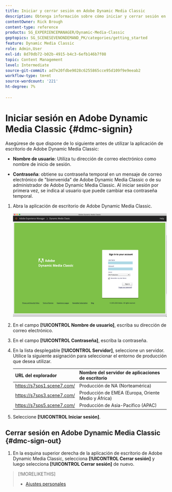 ```yaml
---
title: Iniciar y cerrar sesión en Adobe Dynamic Media Classic
description: Obtenga información sobre cómo iniciar y cerrar sesión en Adobe Dynamic Media Classic. Aprenda también a conectarse a un servidor de producción en Norteamérica (NA), Europa, Oriente Medio, África (EMEA) o Asia-Pacífico (APAC).
contentOwner: Rick Brough
content-type: reference
products: SG_EXPERIENCEMANAGER/Dynamic-Media-Classic
geptopics: SG_SCENESEVENONDEMAND_PK/categories/getting_started
feature: Dynamic Media Classic
role: Admin,User
exl-id: 8d70db72-b02b-4915-b4c3-6efb146b7f08
topic: Content Management
level: Intermediate
source-git-commit: ad7e20fdbe9028c6255865cce95d109f9e9eeab2
workflow-type: tm+mt
source-wordcount: '221'
ht-degree: 7%

---
```


<!-- UPDATE THIS TOPIC AFTER DECEMBER 31, 2020!!!!! -->

# Iniciar sesión en Adobe Dynamic Media Classic {#dmc-signin}

Asegúrese de que dispone de lo siguiente antes de utilizar la aplicación de escritorio de Adobe Dynamic Media Classic:

* **Nombre de usuario**: Utiliza tu dirección de correo electrónico como nombre de inicio de sesión.

* **Contraseña**: obtiene su contraseña temporal en un mensaje de correo electrónico de &quot;bienvenida&quot; de Adobe Dynamic Media Classic o de su administrador de Adobe Dynamic Media Classic. Al iniciar sesión por primera vez, se indica al usuario que puede cambiar esa contraseña temporal.

1. Abra la aplicación de escritorio de Adobe Dynamic Media Classic.

   ![Adobe Dynamic Media Classic inició sesión](/help/using/assets/dmclassic-login1.png)

1. En el campo **[!UICONTROL Nombre de usuario]**, escriba su dirección de correo electrónico.
1. En el campo **[!UICONTROL Contraseña]**, escriba la contraseña.
1. En la lista desplegable **[!UICONTROL Servidor]**, seleccione un servidor.
Utilice la siguiente asignación para seleccionar el entorno de producción que desea utilizar.

   | URL del explorador | Nombre del servidor de aplicaciones de escritorio |
   | --- | --- |
   | https://s7sps1.scene7.com/ | Producción de NA (Norteamérica) |
   | https://s7sps3.scene7.com/ | Producción de EMEA (Europa, Oriente Medio y África) |
   | https://s7sps5.scene7.com/ | Producción de Asia-Pacífico (APAC) |

1. Seleccione **[!UICONTROL Iniciar sesión]**.

## Cerrar sesión en Adobe Dynamic Media Classic {#dmc-sign-out}

1. En la esquina superior derecha de la aplicación de escritorio de Adobe Dynamic Media Classic, selecciona **[!UICONTROL Cerrar sesión]** y luego selecciona **[!UICONTROL Cerrar sesión]** de nuevo.

>[!MORELIKETHIS]
>
>* [Ajustes personales](personal-setup.md#personal_setup)
